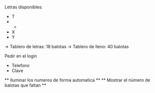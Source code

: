 Letras disponibles:

- T
- -
- X
- Y

-> Tablero de letras: 18 balotas
-> Tablero de lleno: 40 balotas

Pedir en el login

- Telefono
- Clave

** Iluminar los numeros de forma automatica **
** Mostrar el número de balotas que faltan **
